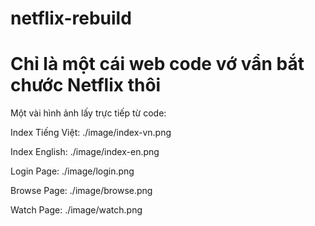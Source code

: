 # netflix-rebuild

<h1>Chỉ là một cái web code vớ vẩn bắt chước Netflix thôi</h1>

Một vài hình ảnh lấy trực tiếp từ code:

Index Tiếng Việt:
<img>./image/index-vn.png</img>

Index English:
<img>./image/index-en.png</img>

Login Page:
<img>./image/login.png</img>

Browse Page:
<img>./image/browse.png</img>

Watch Page:
<img>./image/watch.png</img>
